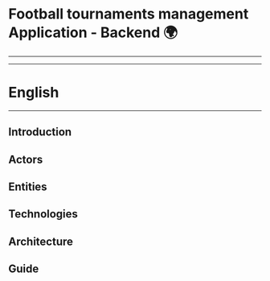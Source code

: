 # Football tournaments management Application - Backend 🌍
-----------------------------------------------------------
-----------------------------------------------------------
# English
-----------------------------------------------------------
## Introduction

## Actors

## Entities

## Technologies

## Architecture 

## Guide
